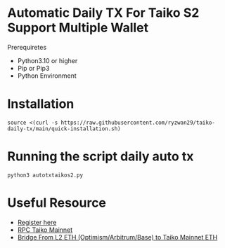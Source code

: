 # Automatic Daily TX For Taiko S2 Support Multiple Wallet
Prerequiretes
- Python3.10 or higher
- Pip or Pip3
- Python Environment

# Installation
```
source <(curl -s https://raw.githubusercontent.com/ryzwan29/taiko-daily-tx/main/quick-installation.sh)
```
# Running the script daily auto tx
```
python3 autotxtaikos2.py
```

# Useful Resource
- [Register here](https://trailblazers.taiko.xyz/profile/)
- [RPC Taiko Mainnet](https://chainlist.org/chain/167000)
- [Bridge From L2 ETH (Optimism/Arbitrum/Base) to Taiko Mainnet ETH](https://www.memebridge.xyz/bridge)
